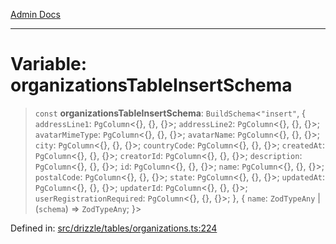 [Admin Docs](/)

***

# Variable: organizationsTableInsertSchema

> `const` **organizationsTableInsertSchema**: `BuildSchema`\<`"insert"`, \{ `addressLine1`: `PgColumn`\<\{\}, \{\}, \{\}\>; `addressLine2`: `PgColumn`\<\{\}, \{\}, \{\}\>; `avatarMimeType`: `PgColumn`\<\{\}, \{\}, \{\}\>; `avatarName`: `PgColumn`\<\{\}, \{\}, \{\}\>; `city`: `PgColumn`\<\{\}, \{\}, \{\}\>; `countryCode`: `PgColumn`\<\{\}, \{\}, \{\}\>; `createdAt`: `PgColumn`\<\{\}, \{\}, \{\}\>; `creatorId`: `PgColumn`\<\{\}, \{\}, \{\}\>; `description`: `PgColumn`\<\{\}, \{\}, \{\}\>; `id`: `PgColumn`\<\{\}, \{\}, \{\}\>; `name`: `PgColumn`\<\{\}, \{\}, \{\}\>; `postalCode`: `PgColumn`\<\{\}, \{\}, \{\}\>; `state`: `PgColumn`\<\{\}, \{\}, \{\}\>; `updatedAt`: `PgColumn`\<\{\}, \{\}, \{\}\>; `updaterId`: `PgColumn`\<\{\}, \{\}, \{\}\>; `userRegistrationRequired`: `PgColumn`\<\{\}, \{\}, \{\}\>; \}, \{ `name`: `ZodTypeAny` \| (`schema`) => `ZodTypeAny`; \}\>

Defined in: [src/drizzle/tables/organizations.ts:224](https://github.com/NishantSinghhhhh/talawa-api/blob/247632fc07d0e643f8a2b70ebda11c58da436773/src/drizzle/tables/organizations.ts#L224)
